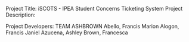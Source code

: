 Project Title: iSCOTS - IPEA Student Concerns Ticketing System
Project Description:

Project Developers:
TEAM ASHBROWN
Abello, Francis Marion
Alogon, Francis Janiel
Azucena, Ashley
Brown, Francesca